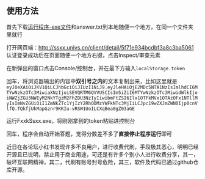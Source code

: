 
## 使用方法

首先下载[运行程序-exe文件](https://github.com/deximy/FxxkSsxx/releases/download/1.0/FxxkSsxx.exe)和answer.txt到本地随便一个地方，在同一个文件夹里就行

打开网页端：http://ssxx.univs.cn/client/detail/5f71e934bcdbf3a8c3ba5061
认证登录成功后在页面随便一个地方右键，点击Inspect/审查元素

在新弹出的窗口点击Console/控制台，并在最下方输入`localStorage.token`

回车，将浏览器输出的内容中**双引号之内**的文本复制出来，比如这里就是`eyJ0eXAiOiJKV1QiLCJhbGciOiJIUzI1NiJ9.eyJleHAiOjE2MDc5NTA1NzIsImlhdCI6MTYwNzkzOTc3MiwiaXNzIjoiSEVQRTM6QVVUSCIsIm5iZiI6MTYwNzkzOTc3MiwidWlkIjoiNWZjZGU3NWIyM2NkYTgzM2FhZDU3NzIyIiwibmFtZSI6Ilx1OTFkMVx1OTAzOFx1NTllMyIsImNvZGUiOiI1ZmNkZTc1YjIzY2RhODMzYWFkNTc3MjIiLCJpc19wZXJmZWN0Ijp0cnVlfQ.TQkfjUkMapGznr9KKIu-vRSW1UoILCXqBea0gZ03aGE`

运行FxxkSsxx.exe，将刚刚拿到的token粘贴进控制台

回车，程序会自动开始答题，觉得分数差不多了**直接停止程序运行**即可

近日在各论坛小红书发现许多不良用户，进行收费代刷，手段极其恶心，明明已经开源且已说明，禁止用于商业用途，可还是有许多个别小人进行收费分享，其一，破坏互联网精神，其二，代刷有账号封号危险，其三，软件及代码已通过github仓库开源。
